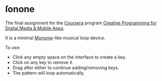 ſonone
=======

The final assignment for the [Coursera](https://www.coursera.org/) program [Creative Programming for Digital Media & Mobile Apps](https://www.coursera.org/course/digitalmedia).

It is a minimal [Monome](http://monome.org/)-like musical loop device.

To use:
-	Click any empty space on the interface to create a key.
-	Click on any key to remove it.
-	Drag after either to continue adding/removing keys.
-	The pattern will loop automatically.
